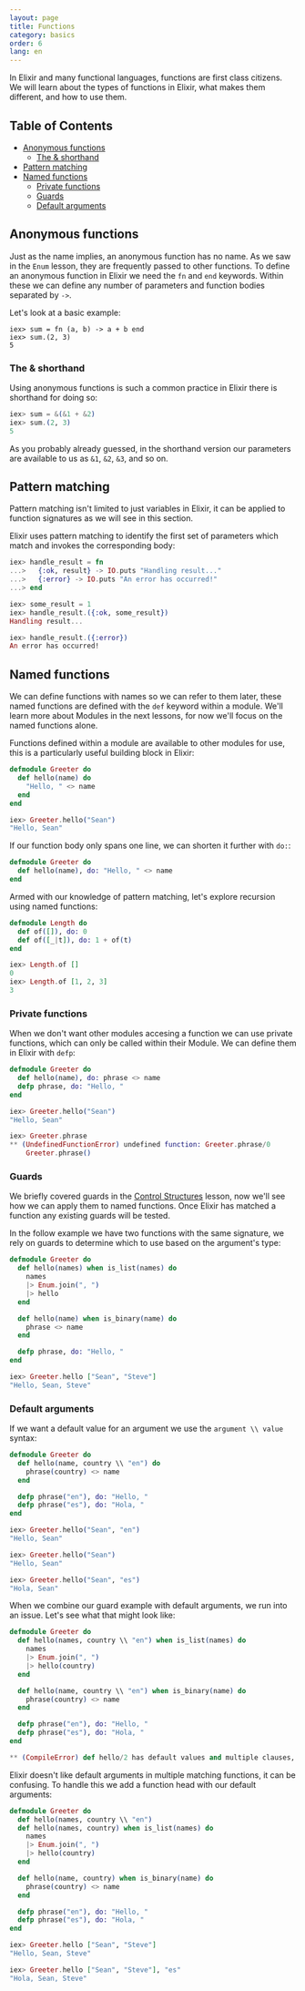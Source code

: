 ```yaml
---
layout: page
title: Functions
category: basics
order: 6
lang: en
---
```


In Elixir and many functional languages, functions are first class citizens.  We will learn about the types of functions in Elixir, what makes them different, and how to use them.

## Table of Contents

- [Anonymous functions](#anonymous-functions)
  - [The & shorthand](#the--shorthand)
- [Pattern matching](#pattern-matching)
- [Named functions](#named-functions)
  - [Private functions](#private-functions)
  - [Guards](#guards)
  - [Default arguments](#default-arguments)

## Anonymous functions

Just as the name implies, an anonymous function has no name.  As we saw in the `Enum` lesson, they are frequently passed to other functions.  To define an anonymous function in Elixir we need the `fn` and `end` keywords.  Within these we can define any number of parameters and function bodies separated by `->`.

Let's look at a basic example:

```elixirre
iex> sum = fn (a, b) -> a + b end
iex> sum.(2, 3)
5
```

### The & shorthand

Using anonymous functions is such a common practice in Elixir there is shorthand for doing so:

```elixir
iex> sum = &(&1 + &2)
iex> sum.(2, 3)
5
```

As you probably already guessed, in the shorthand version our parameters are available to us as `&1`, `&2`, `&3`, and so on.

## Pattern matching

Pattern matching isn't limited to just variables in Elixir, it can be applied to function signatures as we will see in this section.

Elixir uses pattern matching to identify the first set of parameters which match and invokes the corresponding body:

```elixir
iex> handle_result = fn
...>   {:ok, result} -> IO.puts "Handling result..."
...>   {:error} -> IO.puts "An error has occurred!"
...> end

iex> some_result = 1
iex> handle_result.({:ok, some_result})
Handling result...

iex> handle_result.({:error})
An error has occurred!
```

## Named functions

We can define functions with names so we can refer to them later, these named functions are defined with the `def` keyword within a module.  We'll learn more about Modules in the next lessons, for now we'll focus on the named functions alone.

Functions defined within a module are available to other modules for use, this is a particularly useful building block in Elixir:

```elixir
defmodule Greeter do
  def hello(name) do
    "Hello, " <> name
  end
end

iex> Greeter.hello("Sean")
"Hello, Sean"
```

If our function body only spans one line, we can shorten it further with `do:`:

```elixir
defmodule Greeter do
  def hello(name), do: "Hello, " <> name
end
```

Armed with our knowledge of pattern matching, let's explore recursion using named functions:

```elixir
defmodule Length do
  def of([]), do: 0
  def of([_|t]), do: 1 + of(t)
end

iex> Length.of []
0
iex> Length.of [1, 2, 3]
3
```

### Private functions

When we don't want other modules accesing a function we can use private functions, which can only be called within their Module.  We can define them in Elixir with `defp`:

```elixir
defmodule Greeter do
  def hello(name), do: phrase <> name
  defp phrase, do: "Hello, "
end

iex> Greeter.hello("Sean")
"Hello, Sean"

iex> Greeter.phrase
** (UndefinedFunctionError) undefined function: Greeter.phrase/0
    Greeter.phrase()
```

### Guards

We briefly covered guards in the [Control Structures](/control-structures.md) lesson, now we'll see how we can apply them to named functions.  Once Elixir has matched a function any existing guards will be tested.

In the follow example we have two functions with the same signature, we rely on guards to determine which to use based on the argument's type:

```elixir
defmodule Greeter do
  def hello(names) when is_list(names) do
    names
    |> Enum.join(", ")
    |> hello
  end

  def hello(name) when is_binary(name) do
    phrase <> name
  end

  defp phrase, do: "Hello, "
end

iex> Greeter.hello ["Sean", "Steve"]
"Hello, Sean, Steve"
```

### Default arguments

If we want a default value for an argument we use the `argument \\ value` syntax:

```elixir
defmodule Greeter do
  def hello(name, country \\ "en") do
    phrase(country) <> name
  end

  defp phrase("en"), do: "Hello, "
  defp phrase("es"), do: "Hola, "
end

iex> Greeter.hello("Sean", "en")
"Hello, Sean"

iex> Greeter.hello("Sean")
"Hello, Sean"

iex> Greeter.hello("Sean", "es")
"Hola, Sean"
```

When we combine our guard example with default arguments, we run into an issue.  Let's see what that might look like:

```elixir
defmodule Greeter do
  def hello(names, country \\ "en") when is_list(names) do
    names
    |> Enum.join(", ")
    |> hello(country)
  end

  def hello(name, country \\ "en") when is_binary(name) do
    phrase(country) <> name
  end

  defp phrase("en"), do: "Hello, "
  defp phrase("es"), do: "Hola, "
end

** (CompileError) def hello/2 has default values and multiple clauses, define a function head with the defaults
```

Elixir doesn't like default arguments in multiple matching functions, it can be  confusing.  To handle this we add a function head with our default arguments:

```elixir
defmodule Greeter do
  def hello(names, country \\ "en")
  def hello(names, country) when is_list(names) do
    names
    |> Enum.join(", ")
    |> hello(country)
  end

  def hello(name, country) when is_binary(name) do
    phrase(country) <> name
  end

  defp phrase("en"), do: "Hello, "
  defp phrase("es"), do: "Hola, "
end

iex> Greeter.hello ["Sean", "Steve"]
"Hello, Sean, Steve"

iex> Greeter.hello ["Sean", "Steve"], "es"
"Hola, Sean, Steve"
```
